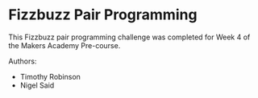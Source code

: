 # Fizzbuzz Pair Programming

This Fizzbuzz pair programming challenge was completed for Week 4
of the Makers Academy Pre-course.

Authors:
* Timothy Robinson
* Nigel Said
